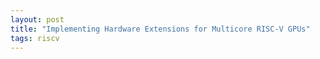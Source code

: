 ```yaml
---
layout: post
title: "Implementing Hardware Extensions for Multicore RISC-V GPUs"
tags: riscv
---
```


